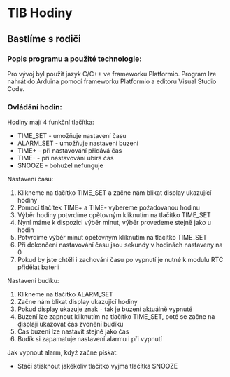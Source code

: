# TIB Hodiny 
## Bastlíme s rodiči 

### Popis programu a použité technologie:

Pro vývoj byl použit jazyk C/C++ ve frameworku Platformio.
Program lze nahrát do Arduina pomocí frameworku Platformio a editoru Visual Studio Code.

### Ovládání hodin:

Hodiny mají 4 funkční tlačítka:
- TIME_SET - umožňuje nastavení času
- ALARM_SET - umožňuje nastavení buzení
- TIME+ - při nastavování přidává čas
- TIME- - při nastavování ubírá čas
- SNOOZE - bohužel nefunguje

Nastavení času:
1. Klikneme na tlačítko TIME_SET a začne nám blikat display ukazující hodiny
2. Pomocí tlačítek TIME+ a TIME- vybereme požadovanou hodinu
3. Výběr hodiny potvrdíme opětovným kliknutím na tlačítko TIME_SET
4. Nyní máme k dispozici výběr minut, výběr provedeme stejně jako u hodin
5. Potvrdíme výběr minut opětovným kliknutím na tlačítko TIME_SET
6. Při dokončení nastavování času jsou sekundy v hodinách nastaveny na 0
7. Pokud by jste chtěli i zachování času po vypnutí je nutné k modulu RTC přidělat baterii

Nastavení budíku:
1. Klikneme na tlačítko ALARM_SET
2. Začne nám blikat display ukazující hodiny
3. Pokud display ukazuje znak `-` tak je buzení aktuálně vypnuté
4. Buzení lze zapnout kliknutím na tlačítko TIME_SET, poté se začne na displaji ukazovat čas zvonění budíku
5. Čas buzení lze nastavit stejně jako čas
6. Budík si zapamatuje nastavení alarmu i při vypnutí

Jak vypnout alarm, když začne pískat:
- Stačí stisknout jakékoliv tlačitko vyjma tlačítka SNOOZE



